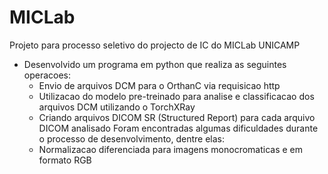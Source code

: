 # MICLab

Projeto para processo seletivo do projecto de IC do MICLab UNICAMP
- Desenvolvido um programa em python que realiza as seguintes operacoes:
  - Envio de arquivos DCM para o OrthanC via requisicao http
  - Utilizacao do modelo pre-treinado para analise e classificacao dos arquivos DCM utilizando o TorchXRay
  - Criando arquivos DICOM SR (Structured Report) para cada arquivo DICOM analisado
Foram encontradas algumas dificuldades durante o processo de desenvolvimento, dentre elas:
  - Normalizacao diferenciada para imagens monocromaticas e em formato RGB
